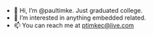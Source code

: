 - 👋 Hi, I’m @paultimke. Just graduated college.
- 👀 I’m interested in anything embedded related.
- 📫 You can reach me at ptimkec@live.com

<!---
paultimke/paultimke is a ✨ special ✨ repository because its `README.md` (this file) appears on your GitHub profile.
You can click the Preview link to take a look at your changes.
--->
